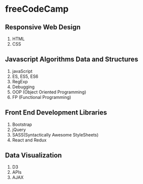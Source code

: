 # freeCodeCamp
<div>
    <h2>Responsive Web Design</h2>
    <ol>
        <li>HTML</li>
        <li>CSS</li>
    </ol>
    <h2>Javascript Algorithms Data and Structures</h2>
    <ol>
        <li>javaScript</li>
        <li>ES, ES5, ES6</li>
        <li>RegExp</li>
        <li>Debugging</li>
        <li>OOP (Object Oriented Programming)</li>
        <li>FP (Functional Programming)</li>
    </ol>
    <h2>Front End Development Libraries</h2>
    <ol>
        <li>Bootstrap</li>
        <li>jQuery</li>
        <li>SASS(Syntactically Awesome StyleSheets)</li>
        <li>React and Redux</li>
    </ol>
    <h2>Data Visualization</h2>
    <ol>
        <li>D3</li>
        <li>APIs</li>
        <li>AJAX</li>
    </ol> 
</div>